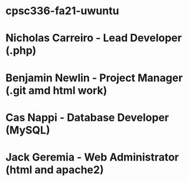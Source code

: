 # cpsc336-fa21-uwuntu
# Nicholas Carreiro - Lead Developer (.php)
# Benjamin Newlin - Project Manager (.git amd html work)
# Cas Nappi - Database Developer (MySQL)
# Jack Geremia - Web Administrator (html and apache2)
